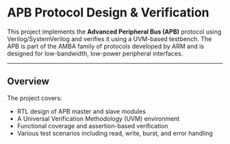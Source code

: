 # APB Protocol Design & Verification

This project implements the **Advanced Peripheral Bus (APB)** protocol using Verilog/SystemVerilog and verifies it using a UVM-based testbench. The APB is part of the AMBA family of protocols developed by ARM and is designed for low-bandwidth, low-power peripheral interfaces.

---

## Overview

The project covers:

- RTL design of APB master and slave modules
- A Universal Verification Methodology (UVM) environment
- Functional coverage and assertion-based verification
- Various test scenarios including read, write, burst, and error handling
